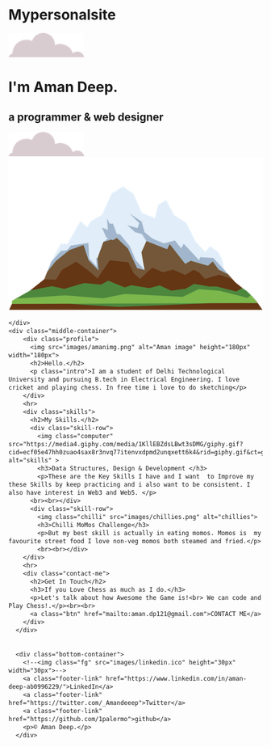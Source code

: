 # Mypersonalsite

<html lang="en">
<head>
    <meta charset="UTF-8">
    <link rel="stylesheet" href="css\styles3.css">
    <title>Aman deep</title>
    <link rel="icon" href="images/favicon.ico">
    <link rel="preconnect" href="https://fonts.googleapis.com"><link rel="preconnect" href="https://fonts.gstatic.com" crossorigin><link href="https://fonts.googleapis.com/css2?family=Merriweather+Sans:ital,wght@1,500&family=Montserrat:ital,wght@1,300&family=Sacramento&display=swap" rel="stylesheet">
    <title>Document</title>
</head>
<body>
    <div class="top-container">
        <img class="top-cloud" src="images/cloud.png" alt="cloud-image">
        <h1>I'm Aman Deep.</h1>
        <h2>a programmer & web designer</h2>
        <img class="Botttom-cloud" src="images/cloud.png" alt="cloud-image1">
        <img src="images/mountain.png" alt="mountain-image">

    </div>
    <div class="middle-container">
        <div class="profile">
          <img src="images/amanimg.png" alt="Aman image" height="180px" width="180px">
          <h2>Hello.</h2>
          <p class="intro">I am a student of Delhi Technological University and pursuing B.tech in Electrical Engineering. I love cricket and playing chess. In free time i love to do sketching</p> 
        </div>
        <hr>
        <div class="skills">
          <h2>My Skills.</h2>
          <div class="skill-row">
            <img class="computer" src="https://media4.giphy.com/media/1KllEBZdsLBwt3sDMG/giphy.gif?cid=ecf05e47hh0zuao4sax8r3nvq77itenvxdpmd2unqxett6k4&rid=giphy.gif&ct=g" alt="skills" >
            <h3>Data Structures, Design & Development </h3>
            <p>These are the Key Skills I have and I want  to Improve my these Skills by keep practicing and i also want to be consistent. I also have interest in Web3 and Web5. </p>
          <br><br></div>
          <div class="skill-row">
            <img class="chilli" src="images/chillies.png" alt="chillies">
            <h3>Chilli MoMos Challenge</h3>
            <p>But my best skill is actually in eating momos. Momos is  my favourite street food I love non-veg momos both steamed and fried.</p>
            <br><br></div>
        </div>
        <hr>
        <div class="contact-me">
          <h2>Get In Touch</h2>
          <h3>If you Love Chess as much as I do.</h3>
          <p>Let's talk about how Awesome the Game is!<br> We can code and Play Chess!.</p><br><br>
          <a class="btn" href="mailto:aman.dp121@gmail.com">CONTACT ME</a>
        </div>
      </div>
      
      
      <div class="bottom-container">
        <!--<img class="fg" src="images/linkedin.ico" height="30px" width="30px">-->
        <a class="footer-link" href="https://www.linkedin.com/in/aman-deep-ab0996229/">LinkedIn</a>
        <a class="footer-link" href="https://twitter.com/_Amandeeep">Twitter</a>
        <a class="footer-link" href="https://github.com/1palermo">github</a>
        <p>© Aman Deep.</p>
      </div>
      
    
</body>
</html>
